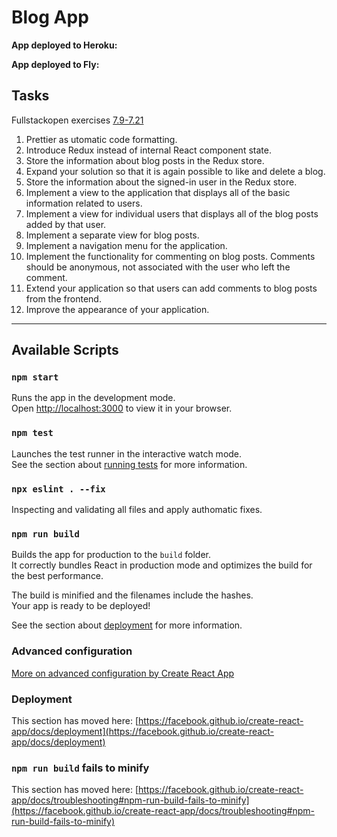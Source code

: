 # Blog App

**App deployed to Heroku:**

**App deployed to Fly:**

## Tasks

Fullstackopen exercises [7.9-7.21](https://fullstackopen.com/en/part7/exercises_extending_the_bloglist#exercises-7-9-7-21)

1. Prettier as utomatic code formatting.
2. Introduce Redux instead of internal React component state.
3. Store the information about blog posts in the Redux store.
4. Expand your solution so that it is again possible to like and delete a blog.
5. Store the information about the signed-in user in the Redux store.
6. Implement a view to the application that displays all of the basic information related to users.
7. Implement a view for individual users that displays all of the blog posts added by that user.
8. Implement a separate view for blog posts.
9. Implement a navigation menu for the application.
10. Implement the functionality for commenting on blog posts. Comments should be anonymous, not associated with the user who left the comment.
11. Extend your application so that users can add comments to blog posts from the frontend.
12. Improve the appearance of your application.

---

## Available Scripts

### `npm start`

Runs the app in the development mode.\
Open [http://localhost:3000](http://localhost:3000) to view it in your browser.

### `npm test`

Launches the test runner in the interactive watch mode.\
See the section about [running tests](https://facebook.github.io/create-react-app/docs/running-tests) for more information.

### `npx eslint . --fix`

Inspecting and validating all files and apply authomatic fixes.

### `npm run build`

Builds the app for production to the `build` folder.\
It correctly bundles React in production mode and optimizes the build for the best performance.

The build is minified and the filenames include the hashes.\
Your app is ready to be deployed!

See the section about [deployment](https://facebook.github.io/create-react-app/docs/deployment) for more information.

### Advanced configuration

[More on advanced configuration by Create React App](https://facebook.github.io/create-react-app/docs/advanced-configuration)

### Deployment

This section has moved here: [https://facebook.github.io/create-react-app/docs/deployment](https://facebook.github.io/create-react-app/docs/deployment)

### `npm run build` fails to minify

This section has moved here: [https://facebook.github.io/create-react-app/docs/troubleshooting#npm-run-build-fails-to-minify](https://facebook.github.io/create-react-app/docs/troubleshooting#npm-run-build-fails-to-minify)
